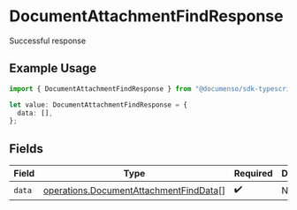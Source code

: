 # DocumentAttachmentFindResponse

Successful response

## Example Usage

```typescript
import { DocumentAttachmentFindResponse } from "@documenso/sdk-typescript/models/operations";

let value: DocumentAttachmentFindResponse = {
  data: [],
};
```

## Fields

| Field                                                                                            | Type                                                                                             | Required                                                                                         | Description                                                                                      |
| ------------------------------------------------------------------------------------------------ | ------------------------------------------------------------------------------------------------ | ------------------------------------------------------------------------------------------------ | ------------------------------------------------------------------------------------------------ |
| `data`                                                                                           | [operations.DocumentAttachmentFindData](../../models/operations/documentattachmentfinddata.md)[] | :heavy_check_mark:                                                                               | N/A                                                                                              |